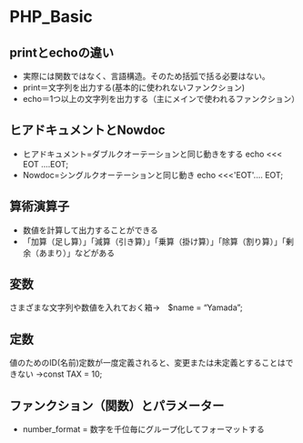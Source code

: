 # PHP_Basic
## printとechoの違い
- 実際には関数ではなく、言語構造。そのため括弧で括る必要はない。
- print＝文字列を出力する(基本的に使われないファンクション)
- echo＝1つ以上の文字列を出力する（主にメインで使われるファンクション）
## ヒアドキュメントとNowdoc
- ヒアドキュメント=ダブルクオーテーションと同じ動きをする echo <<< EOT ....EOT;
- Nowdoc=シングルクオーテーションと同じ動き echo <<<'EOT'.... EOT;
## 算術演算子
- 数値を計算して出力することができる
- 「加算（足し算）」「減算（引き算）」「乗算（掛け算）」「除算（割り算）」「剰余（あまり）」などがある
## 変数
さまざまな文字列や数値を入れておく箱→　$name = “Yamada”;
## 定数
値のためのID(名前)定数が一度定義されると、変更または未定義とすることはできない →const TAX = 10;
## ファンクション（関数）とパラメーター
- number_format = 数字を千位毎にグループ化してフォーマットする


